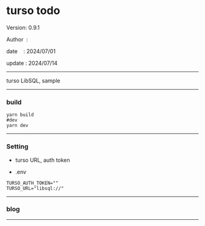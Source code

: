 ﻿# turso todo

 Version: 0.9.1

 Author  :

 date    : 2024/07/01

 update : 2024/07/14

***

turso LibSQL, sample

***
### build

```
yarn build
#dev
yarn dev
```
***
### Setting

* turso URL, auth token

* .env

```
TURSO_AUTH_TOKEN=""
TURSO_URL="libsql://"
```
***
### blog

***

